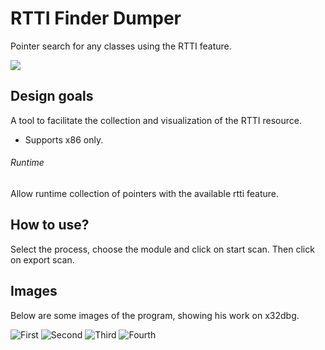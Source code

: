 # RTTI Finder Dumper
 Pointer search for any classes using the RTTI feature.
 
[![](https://img.shields.io/github/license/theluc4s/Class-Finder-Dumper.svg)](LICENSE)

## Design goals
A tool to facilitate the collection and visualization of the RTTI resource.
- Supports x86 only.

###### Runtime
Allow runtime collection of pointers with the available rtti feature.

## How to use?
Select the process, choose the module and click on start scan.
Then click on export scan.

## Images
Below are some images of the program, showing his work on x32dbg.

![First](Images/first.png)
![Second](Images/second.png)
![Third](Images/third.png)
![Fourth](Images/fourth.png)
